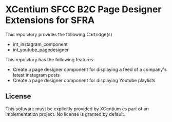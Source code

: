 # XCentium SFCC B2C Page Designer Extensions for SFRA

This repository provides the following Cartridge(s)

* int_instagram_component
* int_youtube_pagedesigner

This repository has the following features:

* Create a page designer component for displaying a feed of a company's latest instagram posts
* Create a page designer component for displaying Youtube playlists

## License

This software must be explicitly provided by XCentium as part of an implementation project. No license is granted by default.
